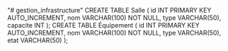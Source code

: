 "# gestion_infrastructure" 
CREATE TABLE Salle ( id INT PRIMARY KEY AUTO_INCREMENT, 
nom VARCHAR(100) NOT NULL,
type VARCHAR(50),
capacite INT ); 
CREATE TABLE Équipement ( id INT PRIMARY KEY AUTO_INCREMENT, 
nom VARCHAR(100) NOT NULL,
type VARCHAR(50),
etat VARCHAR(50) );
